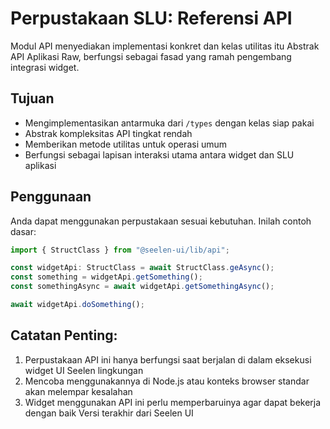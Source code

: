 # **Perpustakaan SLU: Referensi API**

Modul API menyediakan implementasi konkret dan kelas utilitas itu 
Abstrak API Aplikasi Raw, berfungsi sebagai fasad yang ramah pengembang 
integrasi widget.

## **Tujuan**

* Mengimplementasikan antarmuka dari `/types` dengan kelas siap pakai
* Abstrak kompleksitas API tingkat rendah
* Memberikan metode utilitas untuk operasi umum
* Berfungsi sebagai lapisan interaksi utama antara widget dan SLU 
  aplikasi

## **Penggunaan**

Anda dapat menggunakan perpustakaan sesuai kebutuhan. Inilah contoh dasar:

```ts
import { StructClass } from "@seelen-ui/lib/api";

const widgetApi: StructClass = await StructClass.geAsync();
const something = widgetApi.getSomething();
const somethingAsync = await widgetApi.getSomethingAsync();

await widgetApi.doSomething();
```

## **Catatan Penting:**

1. Perpustakaan API ini hanya berfungsi saat berjalan di dalam eksekusi widget UI Seelen 
   lingkungan
2. Mencoba menggunakannya di Node.js atau konteks browser standar akan melempar 
   kesalahan
3. Widget menggunakan API ini perlu memperbaruinya agar dapat bekerja dengan baik 
   Versi terakhir dari Seelen UI
